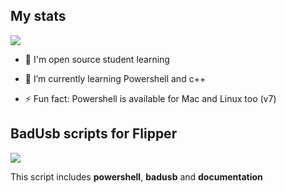 <!--
- 🔭 I’m currently working on ...
- 🌱 I’m currently learning ...
- 👯 I’m looking to collaborate on ...
- 🤔 I’m looking for help with ...
- 💬 Ask me about ...
- 📫 How to reach me: ...
- 😄 Pronouns: ...
- ⚡ Fun fact: ...
-->

## My stats

![](https://github-readme-stats.vercel.app/api?username=SuperJakov&show_icons=true&theme=shadow_green&hide_rank=true)

- 💬 I'm open source student learning

- 🌱 I’m currently learning Powershell and c++

- ⚡ Fun fact: Powershell is available for Mac and Linux too (v7)

## BadUsb scripts for Flipper

![](https://github-readme-stats.vercel.app/api/pin?username=SuperJakov&repo=Badusb&theme=shadow_green)

This script includes **powershell**, **badusb** and **documentation**
